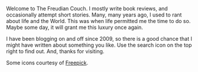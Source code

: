 Welcome to The Freudian Couch. I mostly write book reviews, and occasionally attempt short stories. Many, many years ago, I used to rant about life and the World. This was when life permitted me the time to do so. Maybe some day, it will grant me this luxury once again.

I have been blogging on and off since 2009, so there is a good chance that I might have written about something you like. Use the search icon on the top right to find out. And, thanks for visiting.

Some icons courtesy of [Freepick](https://www.freepik.com/).